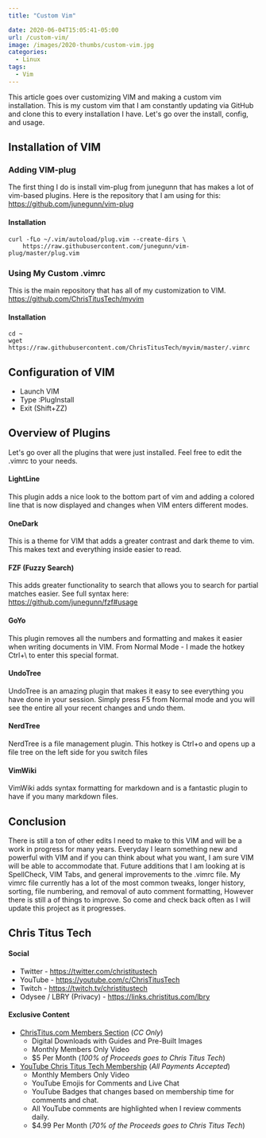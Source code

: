 ```yaml
---
title: "Custom Vim"

date: 2020-06-04T15:05:41-05:00
url: /custom-vim/
image: /images/2020-thumbs/custom-vim.jpg
categories:
  - Linux
tags:
  - Vim
---
```

This article goes over customizing VIM and making a custom vim installation.<!--more--> This is my custom vim that I am constantly updating via GitHub and clone this to every installation I have. Let's go over the install, config, and usage. 

## Installation of VIM

### Adding VIM-plug
The first thing I do is install vim-plug from junegunn that has makes a lot of vim-based plugins. Here is the repository that I am using for this: https://github.com/junegunn/vim-plug  
#### Installation
```
curl -fLo ~/.vim/autoload/plug.vim --create-dirs \
    https://raw.githubusercontent.com/junegunn/vim-plug/master/plug.vim
```

### Using My Custom .vimrc
This is the main repository that has all of my customization to VIM. https://github.com/ChrisTitusTech/myvim
#### Installation
```
cd ~
wget https://raw.githubusercontent.com/ChrisTitusTech/myvim/master/.vimrc
```

## Configuration of VIM
  - Launch VIM
  - Type :PlugInstall
  - Exit (Shift+ZZ)

## Overview of Plugins
Let's go over all the plugins that were just installed. Feel free to edit the .vimrc to your needs. 

#### LightLine
This plugin adds a nice look to the bottom part of vim and adding a colored line that is now displayed and changes when VIM enters different modes.

#### OneDark
This is a theme for VIM that adds a greater contrast and dark theme to vim. This makes text and everything inside easier to read. 

#### FZF (Fuzzy Search)
This adds greater functionality to search that allows you to search for partial matches easier. See full syntax here: https://github.com/junegunn/fzf#usage

#### GoYo
This plugin removes all the numbers and formatting and makes it easier when writing documents in VIM. From Normal Mode - I made the hotkey Ctrl+\ to enter this special format. 

#### UndoTree
UndoTree is an amazing plugin that makes it easy to see everything you have done in your session. Simply press F5 from Normal mode and you will see the entire all your recent changes and undo them. 

#### NerdTree
NerdTree is a file management plugin. This hotkey is Ctrl+o and opens up a file tree on the left side for you switch files

#### VimWiki
VimWiki adds syntax formatting for markdown and is a fantastic plugin to have if you many markdown files.

## Conclusion
There is still a ton of other edits I need to make to this VIM and will be a work in progress for many years. Everyday I learn something new and powerful with VIM and if you can think about what you want, I am sure VIM will be able to accommodate that. Future additions that I am looking at is SpellCheck, VIM Tabs, and general improvements to the .vimrc file. My vimrc file currently has a lot of the most common tweaks, longer history, sorting, file numbering, and removal of auto comment formatting, However there is still a of things to improve. So come and check back often as I will update this project as it progresses. 
 
## Chris Titus Tech

#### Social

- Twitter - <https://twitter.com/christitustech>
- YouTube - <https://youtube.com/c/ChrisTitusTech>
- Twitch - <https://twitch.tv/christitustech>
- Odysee / LBRY (Privacy) - <https://links.christitus.com/lbry>

#### Exclusive Content

- [ChrisTitus.com Members Section][1] (_CC Only_)
  - Digital Downloads with Guides and Pre-Built Images
  - Monthly Members Only Video
  - $5 Per Month (_100% of Proceeds goes to Chris Titus Tech_)
- [YouTube Chris Titus Tech Membership][2] (_All Payments Accepted_)
  - Monthly Members Only Video
  - YouTube Emojis for Comments and Live Chat
  - YouTube Badges that changes based on membership time for comments and chat.
  - All YouTube comments are highlighted when I review comments daily. 
  - $4.99 Per Month (_70% of the Proceeds goes to Chris Titus Tech_)

 [1]: https://portal.christitus.com
 [2]: https://links.christitus.com/join